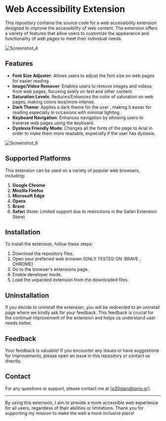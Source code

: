 # Web Accessibility Extension

This repository contains the source code for a web accessibility extension designed to improve the accessibility of web content. The extension offers a variety of features that allow users to customize the appearance and functionality of web pages to meet their individual needs. 

![Screenshot_4](https://github.com/P2020134/Thesis/assets/92644348/39f1edcf-c476-4094-aeff-ae6eeb1ed0c3)


## Features
- **Font Size Adjuster**: Allows users to adjust the font size on web pages for easier reading.
- **Image/Video Remover**: Enables users to remove images and videos from web pages, focusing solely on text and other content.
- **Saturation Levels**: Reduces/Enhances the color of saturation on web pages, making colors less/more intense.
- **Dark Theme**: Applies a dark theme for the user , making it easier for reading especially in occasions with minimal lighting.
- **Keyboard Navigation**: Enhances navigation by allowing users to traverse web pages using the keyboard.
- **Dyslexia Friendly Mode**: Changes all the fonts of the page to Arial in order to make them more readable, especially if the user has dyslexia.

![Screenshot_6](https://github.com/user-attachments/assets/a0b8b973-c739-49c3-91e5-ee0685722f3e)




## Supported Platforms

This extension can be used on a variety of popular web browsers, including:

1. **Google Chrome**
2. **Mozilla Firefox**
3. **Microsoft Edge**
4. **Opera**
5. **Brave**
6. **Safari** (Note: Limited support due to restrictions in the Safari Extension Store)

## Installation

To install the extension, follow these steps:

1. Download the repository files.
2. Open your preferred web browser.(ONLY TESTED ON :BRAVE , CHROME)
3. Go to the browser's extensions page.
4. Enable developer mode.
5. Load the unpacked extension from the downloaded files.

## Uninstallation

If you decide to uninstall the extension, you will be redirected to an uninstall page where we kindly ask for your feedback. This feedback is crucial for the continual improvement of the extension and helps us understand user needs better.

## Feedback

Your feedback is valuable! If you encounter any issues or have suggestions for improvements, please open an issue in this repository or contact us directly.

## Contact

For any questions or support, please contact me at [p20gian@ionio.gr].

---

By using this extension, I aim to provide a more accessible web experience for all users, regardless of their abilities or limitations. Thank you for supporting my mission to make the web a more inclusive place!
